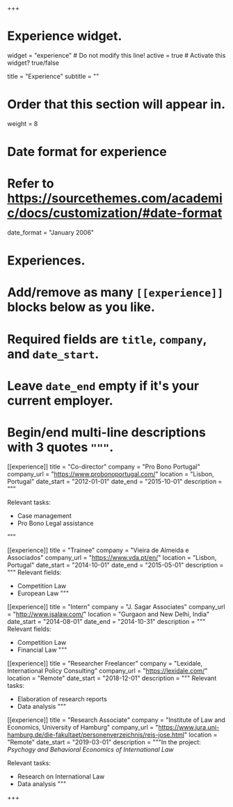 +++
# Experience widget.
widget = "experience"  # Do not modify this line!
active = true  # Activate this widget? true/false

title = "Experience"
subtitle = ""

# Order that this section will appear in.
weight = 8

# Date format for experience
#   Refer to https://sourcethemes.com/academic/docs/customization/#date-format
date_format = "January 2006"

# Experiences.
#   Add/remove as many `[[experience]]` blocks below as you like.
#   Required fields are `title`, `company`, and `date_start`.
#   Leave `date_end` empty if it's your current employer.
#   Begin/end multi-line descriptions with 3 quotes `"""`.


[[experience]]
  title = "Co-director"
  company = "Pro Bono Portugal"
  company_url = "https://www.probonoportugal.com/"
  location = "Lisbon, Portugal"
  date_start = "2012-01-01"
  date_end = "2015-10-01"
  description = """
  
  Relevant tasks:
  
  * Case management
  * Pro Bono Legal assistance
  
  """

[[experience]]
  title = "Trainee"
  company = "Vieira de Almeida e Associados"
  company_url = "https://www.vda.pt/en/"
  location = "Lisbon, Portugal"
  date_start = "2014-10-01"
  date_end = "2015-05-01"
  description = """
  Relevant fields:
  
  * Competition Law
  * European Law
  """

[[experience]]
  title = "Intern"
  company = "J. Sagar Associates"
  company_url = "http://www.jsalaw.com/"
  location = "Gurgaon and New Delhi, India"
  date_start = "2014-08-01"
  date_end = "2014-10-31"
  description = """
  Relevant fields:
  
  * Competition Law
  * Financial Law
  """
  
  [[experience]]
  title = "Researcher Freelancer" 
  company = "Lexidale, International Policy Consulting"
  company_url = "https://lexidale.com/"
  location = "Remote"
  date_start = "2018-12-01"
  description = """
  Relevant tasks:
  
  * Elaboration of research reports
  * Data analysis
  """
  
  [[experience]]
  title = "Research Associate" 
  company = "Institute of Law and Economics, University of Hamburg"
  company_url = "https://www.jura.uni-hamburg.de/die-fakultaet/personenverzeichnis/reis-jose.html"
  location = "Remote"
  date_start = "2019-03-01"
  description = """In the project: *Psychogy and Behavioral Economics of International Law*
  
  Relevant tasks:
  
  * Research on International Law
  * Data analysis
  """

+++
